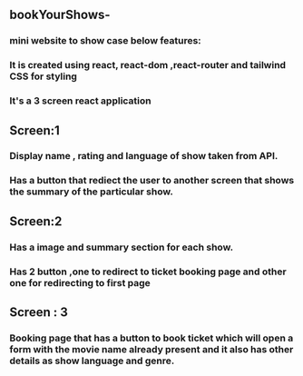 ## bookYourShows-
### mini website to show case below features:
### It is created using react, react-dom ,react-router and tailwind CSS for styling
### It's a 3 screen react application 
## Screen:1
### Display name , rating and language of show taken from API.
### Has a button that rediect the user to another screen that shows the summary of the particular show.
## Screen:2
### Has a image and summary section for each show.
### Has 2 button ,one to redirect to ticket booking page and other one for redirecting to first page
## Screen : 3
### Booking page that has a button to book ticket which will open a form with the movie name already present and it also has other details as show language and genre.
